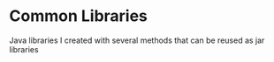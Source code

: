 # Common Libraries
 Java libraries I created with several methods that can be reused as jar libraries
